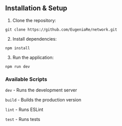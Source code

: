 ## Installation & Setup

1. Clone the repository:

  `git clone https://github.com/EugeniaRe/network.git`

2. Install dependencies:

  `npm install`

3. Run the application:

  `npm run dev`

### Available Scripts

  `dev` - Runs the development server

  `build` - Builds the production version

  `lint` - Runs ESLint

  `test` - Runs tests
